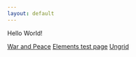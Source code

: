 ```yaml
---
layout: default
---
```


Hello World!

[War and Peace](/test-war_and_peace)
[Elements test page](/test-elements)
[Ungrid](/ungrid)